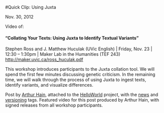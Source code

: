 #Quick Clip: Using Juxta

Nov. 30, 2012

 <p>Video of: </p>
<h4>“Collating Your Texts: Using Juxta to Identify Textual Variants”</h4>
<p>Stephen Ross and J. Matthew Huculak (UVic English) | Friday, Nov. 23 | 12:30 – 1:30pm | Maker Lab in the Humanities (TEF 243)<br />
<a title="learn more" href="http://maker.uvic.ca/ross_huculak.pdf?b4e08e" target="_blank">http://maker.uvic.ca/ross_huculak.pdf</a></p>
<p>This workshop introduces participants to the Juxta collation tool. We will spend the first few minutes discussing genetic criticism. In the remaining time, we will walk through the process of using Juxta to ingest texts, identify variants, and visualize differences.</p>
<p>Post by <a title="learn more" href="http://maker.uvic.ca/author/arthur">Arthur Hain</a>, attached to the <a title="learn more" href="http://maker.uvic.ca/category/hello/">HelloWorld</a> project, with the <a title="learn more" href="http://maker.uvic.ca/tag/news">news</a> and <a title="learn more" href="http://maker.uvic.ca/tag/versioning">versioning</a> tags. Featured video for this post produced by Arthur Hain, with signed releases from all workshop participants.</p>
